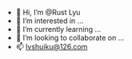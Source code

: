 - 👋 Hi, I’m @Rust Lyu
- 👀 I’m interested in ...
- 🌱 I’m currently learning ...
- 💞️ I’m looking to collaborate on ...
- 📫 lvshuiku@126.com

<!---
WuYanZhong/WuYanZhong is a ✨ special ✨ repository because its `README.md` (this file) appears on your GitHub profile.
You can click the Preview link to take a look at your changes.
--->
